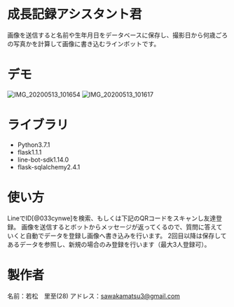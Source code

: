# 成長記録アシスタント君
画像を送信すると名前や生年月日をデータベースに保存し、撮影日から何歳ごろの写真かを計算して画像に書き込むラインボットです。

# デモ
![IMG_20200513_101654](https://user-images.githubusercontent.com/35654936/82497938-19159d00-9b2a-11ea-8ab2-f60dab443b4e.png)
![IMG_20200513_101617](https://user-images.githubusercontent.com/35654936/82498174-80cbe800-9b2a-11ea-9aa2-b0de8d6f4fee.png)


# ライブラリ
- Python3.7.1
- flask1.1.1
- line-bot-sdk1.14.0
- flask-sqlalchemy2.4.1

# 使い方
LineでID[@033cynwe]を検索、もしくは下記のQRコードをスキャンし友達登録。
画像を送信するとボットからメッセージが返ってくるので、質問に答えていくと自動でデータを登録し画像へ書き込みを行います。
2回目以降は保存してあるデータを参照し、新規の場合のみ登録を行います（最大3人登録可）。

# 製作者
名前：若松　里至(28)
アドレス：sawakamatsu3@gmail.com

